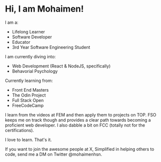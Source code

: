 # Hi, I am Mohaimen!

I am a:

- Lifelong Learner
- Software Developer
- Educator
- 3rd Year Software Engineering Student

I am currently diving into:

- Web Development (React & NodeJS, specifically)
- Behavorial Psychology

Currently learning from:

- Front End Masters
- The Odin Project
- Full Stack Open
- FreeCodeCamp

I learn from the videos at FEM and then apply them to projects on TOP. FSO keeps me on track though and provides a clear path towards becoming a proficient web developer. I also dabble a bit on FCC (totally not for the certifications).

I love to learn. That's it.

If you want to join the awesome people at X, Simplified in helping others to code, send me a DM on Twitter @mohaimenhsn.
